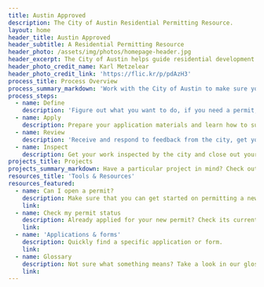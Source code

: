 ```yaml
---
title: Austin Approved
description: The City of Austin Residential Permitting Resource.
layout: home
header_title: Austin Approved
header_subtitle: A Residential Permitting Resource
header_photo: /assets/img/photos/homepage-header.jpg
header_excerpt: The City of Austin helps guide residential development to promote safe and sustainable growth.
header_photo_credit_name: Karl Metzelear
header_photo_credit_link: 'https://flic.kr/p/pdAzH3'
process_title: Process Overview
process_summary_markdown: 'Work with the City of Austin to make sure your next building or renovation project is safe, sustainable, and permitted. There are four key steps to getting a permit.'
process_steps:
  - name: Define
    description: 'Figure out what you want to do, if you need a permit, and how to get a free consultation.'
  - name: Apply
    description: Prepare your application materials and learn how to submit your application.
  - name: Review
    description: 'Receive and respond to feedback from the city, get your permit, and begin your project.'
  - name: Inspect
    description: Get your work inspected by the city and close out your permit(s).
projects_title: Projects
projects_summary_markdown: Have a particular project in mind? Check out our detailed guides to permitting some common Austin residential projects.
resources_title: 'Tools & Resources'
resources_featured:
  - name: Can I open a permit?
    description: Make sure that you can get started on permitting a new project with the City.
    link:
  - name: Check my permit status
    description: Already applied for your new permit? Check its current status.
    link:
  - name: 'Applications & forms'
    description: Quickly find a specific application or form.
    link:
  - name: Glossary
    description: Not sure what something means? Take a look in our glossary of terms.
    link:
---
```



